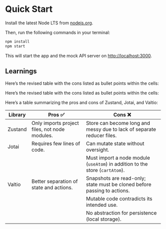 # Quick Start

Install the latest Node LTS from [nodejs.org](https://nodejs.org/).

Then, run the following commands in your terminal:

```bash
npm install
npm start
```

This will start the app and the mock API server on [http://localhost:3000](http://localhost:3000).

## Learnings

Here’s the revised table with the cons listed as bullet points within the cells:

Here’s the revised table with the cons listed as bullet points within the cells:

Here’s a table summarizing the pros and cons of Zustand, Jotai, and Valtio:

| Library | Pros ✅                                       | Cons ❌                                                                      |
| ------- | --------------------------------------------- | ---------------------------------------------------------------------------- |
| Zustand | Only imports project files, not node modules. | Store can become long and messy due to lack of separate reducer files.       |
| Jotai   | Requires few lines of code.                   | Can mutate state without oversight.                                          |
|         |                                               | Must import a node module (`useAtom`) in addition to the store (`cartAtom`). |
| Valtio  | Better separation of state and actions.       | Snapshots are read-only; state must be cloned before passing to actions.     |
|         |                                               | Mutable code contradicts its intended use.                                   |
|         |                                               | No abstraction for persistence (local storage).                              |
